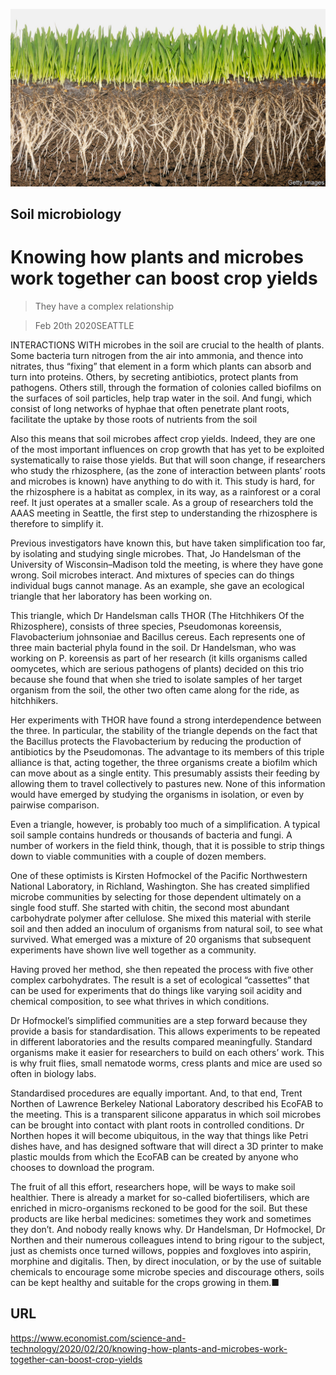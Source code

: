 ![](./images/20200222_STP001.jpg)

## Soil microbiology

# Knowing how plants and microbes work together can boost crop yields

> They have a complex relationship

> Feb 20th 2020SEATTLE

INTERACTIONS WITH microbes in the soil are crucial to the health of plants. Some bacteria turn nitrogen from the air into ammonia, and thence into nitrates, thus “fixing” that element in a form which plants can absorb and turn into proteins. Others, by secreting antibiotics, protect plants from pathogens. Others still, through the formation of colonies called biofilms on the surfaces of soil particles, help trap water in the soil. And fungi, which consist of long networks of hyphae that often penetrate plant roots, facilitate the uptake by those roots of nutrients from the soil

Also this means that soil microbes affect crop yields. Indeed, they are one of the most important influences on crop growth that has yet to be exploited systematically to raise those yields. But that will soon change, if researchers who study the rhizosphere, (as the zone of interaction between plants’ roots and microbes is known) have anything to do with it. This study is hard, for the rhizosphere is a habitat as complex, in its way, as a rainforest or a coral reef. It just operates at a smaller scale. As a group of researchers told the AAAS meeting in Seattle, the first step to understanding the rhizosphere is therefore to simplify it.

Previous investigators have known this, but have taken simplification too far, by isolating and studying single microbes. That, Jo Handelsman of the University of Wisconsin–Madison told the meeting, is where they have gone wrong. Soil microbes interact. And mixtures of species can do things individual bugs cannot manage. As an example, she gave an ecological triangle that her laboratory has been working on.

This triangle, which Dr Handelsman calls THOR (The Hitchhikers Of the Rhizosphere), consists of three species, Pseudomonas koreensis, Flavobacterium johnsoniae and Bacillus cereus. Each represents one of three main bacterial phyla found in the soil. Dr Handelsman, who was working on P. koreensis as part of her research (it kills organisms called oomycetes, which are serious pathogens of plants) decided on this trio because she found that when she tried to isolate samples of her target organism from the soil, the other two often came along for the ride, as hitchhikers.

Her experiments with THOR have found a strong interdependence between the three. In particular, the stability of the triangle depends on the fact that the Bacillus protects the Flavobacterium by reducing the production of antibiotics by the Pseudomonas. The advantage to its members of this triple alliance is that, acting together, the three organisms create a biofilm which can move about as a single entity. This presumably assists their feeding by allowing them to travel collectively to pastures new. None of this information would have emerged by studying the organisms in isolation, or even by pairwise comparison.

Even a triangle, however, is probably too much of a simplification. A typical soil sample contains hundreds or thousands of bacteria and fungi. A number of workers in the field think, though, that it is possible to strip things down to viable communities with a couple of dozen members.

One of these optimists is Kirsten Hofmockel of the Pacific Northwestern National Laboratory, in Richland, Washington. She has created simplified microbe communities by selecting for those dependent ultimately on a single food stuff. She started with chitin, the second most abundant carbohydrate polymer after cellulose. She mixed this material with sterile soil and then added an inoculum of organisms from natural soil, to see what survived. What emerged was a mixture of 20 organisms that subsequent experiments have shown live well together as a community.

Having proved her method, she then repeated the process with five other complex carbohydrates. The result is a set of ecological “cassettes” that can be used for experiments that do things like varying soil acidity and chemical composition, to see what thrives in which conditions.

Dr Hofmockel’s simplified communities are a step forward because they provide a basis for standardisation. This allows experiments to be repeated in different laboratories and the results compared meaningfully. Standard organisms make it easier for researchers to build on each others’ work. This is why fruit flies, small nematode worms, cress plants and mice are used so often in biology labs.

Standardised procedures are equally important. And, to that end, Trent Northen of Lawrence Berkeley National Laboratory described his EcoFAB to the meeting. This is a transparent silicone apparatus in which soil microbes can be brought into contact with plant roots in controlled conditions. Dr Northen hopes it will become ubiquitous, in the way that things like Petri dishes have, and has designed software that will direct a 3D printer to make plastic moulds from which the EcoFAB can be created by anyone who chooses to download the program.

The fruit of all this effort, researchers hope, will be ways to make soil healthier. There is already a market for so-called biofertilisers, which are enriched in micro-organisms reckoned to be good for the soil. But these products are like herbal medicines: sometimes they work and sometimes they don’t. And nobody really knows why. Dr Handelsman, Dr Hofmockel, Dr Northen and their numerous colleagues intend to bring rigour to the subject, just as chemists once turned willows, poppies and foxgloves into aspirin, morphine and digitalis. Then, by direct inoculation, or by the use of suitable chemicals to encourage some microbe species and discourage others, soils can be kept healthy and suitable for the crops growing in them.■

## URL

https://www.economist.com/science-and-technology/2020/02/20/knowing-how-plants-and-microbes-work-together-can-boost-crop-yields
